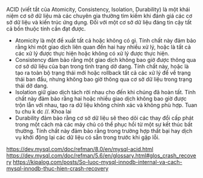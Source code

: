 ACID (viết tắt của Atomicity, Consistency, Isolation, Durability) là một khái niệm cơ sở dữ liệu mà các chuyên gia thường tìm kiếm khi đánh giá các cơ sở dữ liệu và kiến trúc ứng dụng. Đối với một cơ sở dữ liệu đáng tin cậy tất cả bốn thuộc tính cần đạt được.

- Atomicity là một đề xuất tất cả hoặc không có gì. Tính chất này đảm bảo rằng khi một giao dịch liên quan đến hai hay nhiều xử lý, hoặc là tất cả các xử lý được thực hiện hoặc không có xử lý được thực hiện.
- Consistency đảm bảo rằng một giao dịch không bao giờ được thông qua cơ sở dữ liệu của bạn trong tình trạng dở dang. Tính chất này, hoặc là tạo ra toàn bộ trạng thái mới hoặc rollback tất cả các xử lý để về trạng thái ban đầu, nhưng không bao giờ thông qua cơ sở dữ liệu trong trạng thái dở dang.
- Isolation giữ giao dịch tách rời nhau cho đến khi chúng đã hoàn tất. Tính chất này đảm bảo rằng hai hoặc nhiều giao dịch không bao giờ được trộn lẫn với nhau, tạo ra dữ liệu không chính xác và không phù hợp.
Tuan tu chu k dc //. Khoa lai
- Durability đảm bảo rằng cơ sở dữ liệu sẽ theo dõi các thay đổi cấp phát trong một cách mà các máy chủ có thể phục hồi từ một sự kết thúc bất thường. Tính chất này đảm bảo rằng trong trường hợp thất bại hay dịch vụ khởi động lại các dữ liệu có sẵn trong  trước khi gặp lỗi.



https://dev.mysql.com/doc/refman/8.0/en/mysql-acid.html
https://dev.mysql.com/doc/refman/5.6/en/glossary.html#glos_crash_recovery
https://kipalog.com/posts/So-luoc-mysql-innodb-internal-va-cach-mysql-innodb-thuc-hien-crash-recovery
